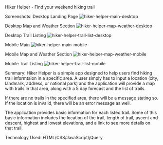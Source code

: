 Hiker Helper - Find your weekend hiking trail

Screenshots:
Desktop Landing Page
![hiker-helper-main-desktop](https://user-images.githubusercontent.com/30883298/34921205-1bdf6286-f94d-11e7-84b2-ca90e613ad09.png)

Desktop Map and Weather Section
![hiker-helper-map-weather-desktop](https://user-images.githubusercontent.com/30883298/34921216-2bd1508c-f94d-11e7-8f89-9a21013b6a94.png)

Desktop Trail Listing
![hiker-helper-trail-list-desktop](https://user-images.githubusercontent.com/30883298/34921220-36e2bb00-f94d-11e7-806b-dd292a2e753e.png)

Mobile Main
![hiker-helper-main-mobile](https://user-images.githubusercontent.com/30883298/34921252-b7eb6d8c-f94d-11e7-9e71-0b7578d667a7.PNG)

Mobile Map and Weather Section
![hiker-helper-map-weather-mobile](https://user-images.githubusercontent.com/30883298/34921267-cc1c91e6-f94d-11e7-89ac-602adcfd0b7e.PNG)

Mobile Trail Listing
![hiker-helper-trail-list-mobile](https://user-images.githubusercontent.com/30883298/34921274-d8b9f592-f94d-11e7-8d03-252ce01e05da.PNG)

Summary:
Hiker Helper is a simple app designed to help users find hiking trail informtaion in a specific area. A user simply has to input a location (city, landmark, address, or national park) and the application will provide a map with trails in that area, along with a 5 day forecast and the list of trails. 

If there are no trails in the specified area, there will be a message stating so. If the location is invalid, there will be an error message as well.

The application provides basic information for each listed trail. Some of this basic information includes the location of the trail, length of trail, ascent and descent, highest and lowest elevations, and a link to see more details on that trail.

Technology Used:
HTML/CSS/JavaScript/jQuery
